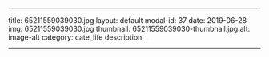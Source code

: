 
---
title: 65211559039030.jpg
layout: default
modal-id: 37
date: 2019-06-28
img: 65211559039030.jpg
thumbnail: 65211559039030-thumbnail.jpg
alt: image-alt
category: cate_life
description: .

---
